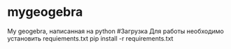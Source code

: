 # mygeogebra
My geogebra, написанная на python
#Загрузка
Для работы необходимо установить requiements.txt
pip install -r requirements.txt
